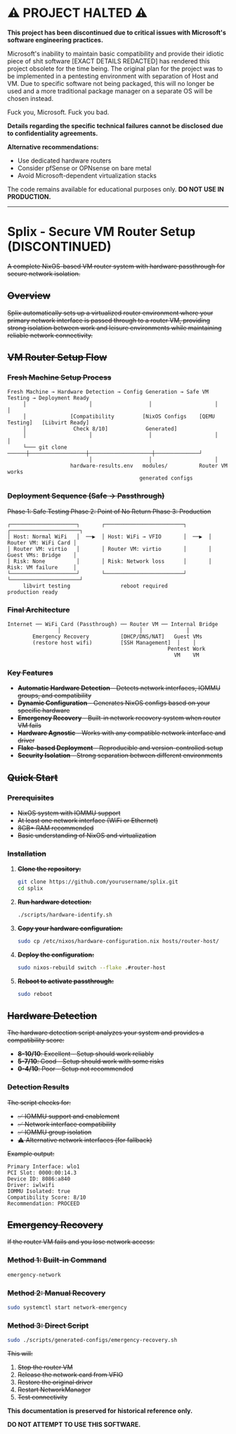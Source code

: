 # ⚠️ PROJECT HALTED ⚠️

**This project has been discontinued due to critical issues with Microsoft's software engineering practices.**


Microsoft's inability to maintain basic compatibility and provide their idiotic piece of shit software [EXACT DETAILS REDACTED] has rendered this project obsolete for the time being. The original plan for the project was to be implemented in a pentesting environment with separation of Host and VM. Due to specific software not being packaged, this will no longer be used and a more traditional package manager on a separate OS will be chosen instead.

Fuck you, Microsoft.
Fuck you bad.

**Details regarding the specific technical failures cannot be disclosed due to confidentiality agreements.**

**Alternative recommendations:**
- Use dedicated hardware routers
- Consider pfSense or OPNsense on bare metal  
- Avoid Microsoft-dependent virtualization stacks

The code remains available for educational purposes only. **DO NOT USE IN PRODUCTION.**

---

# Splix - Secure VM Router Setup (DISCONTINUED)

~~A complete NixOS-based VM router system with hardware passthrough for secure network isolation.~~

## ~~Overview~~

~~Splix automatically sets up a virtualized router environment where your primary network interface is passed through to a router VM, providing strong isolation between work and leisure environments while maintaining reliable network connectivity.~~

## ~~VM Router Setup Flow~~

### ~~Fresh Machine Setup Process~~
```
Fresh Machine → Hardware Detection → Config Generation → Safe VM Testing → Deployment Ready
     │                    │                  │                    │              │
     │              [Compatibility         [NixOS Configs    [QEMU Testing]   [Libvirt Ready]
     │               Check 8/10]            Generated]                          
     │                    │                  │                    │              │
     └─── git clone ──────┼──────────────────┼────────────────────┼──────────────┘
                          │                  │                    │
                    hardware-results.env   modules/          Router VM works
                                          generated configs
```

### ~~Deployment Sequence (Safe → Passthrough)~~

~~Phase 1: Safe Testing          Phase 2: Point of No Return       Phase 3: Production~~
```
┌─────────────────────┐       ┌─────────────────────────┐       ┌──────────────────────┐
│ Host: Normal WiFi   │  ──▶  │ Host: WiFi → VFIO       │  ──▶  │ Router VM: WiFi Card │
│ Router VM: virtio   │       │ Router VM: virtio       │       │ Guest VMs: Bridge    │
│ Risk: None          │       │ Risk: Network loss      │       │ Risk: VM failure     │
└─────────────────────┘       └─────────────────────────┘       └──────────────────────┘
     libvirt testing                reboot required                 production ready
```

### ~~Final Architecture~~
```
Internet ── WiFi Card (Passthrough) ── Router VM ── Internal Bridge
                │                         │              │
        Emergency Recovery          [DHCP/DNS/NAT]   Guest VMs
        (restore host wifi)         [SSH Management]  │    │
                                                   Pentest Work
                                                     VM    VM
```

### ~~Key Features~~

- ~~**Automatic Hardware Detection** - Detects network interfaces, IOMMU groups, and compatibility~~
- ~~**Dynamic Configuration** - Generates NixOS configs based on your specific hardware~~
- ~~**Emergency Recovery** - Built-in network recovery system when router VM fails~~
- ~~**Hardware Agnostic** - Works with any compatible network interface and driver~~
- ~~**Flake-based Deployment** - Reproducible and version-controlled setup~~
- ~~**Security Isolation** - Strong separation between different environments~~

## ~~Quick Start~~

### ~~Prerequisites~~

- ~~NixOS system with IOMMU support~~
- ~~At least one network interface (WiFi or Ethernet)~~
- ~~8GB+ RAM recommended~~
- ~~Basic understanding of NixOS and virtualization~~

### ~~Installation~~

1. ~~**Clone the repository:**~~
   ```bash
   git clone https://github.com/yourusername/splix.git
   cd splix
   ```

2. ~~**Run hardware detection:**~~
   ```bash
   ./scripts/hardware-identify.sh
   ```

3. ~~**Copy your hardware configuration:**~~
   ```bash
   sudo cp /etc/nixos/hardware-configuration.nix hosts/router-host/
   ```

4. ~~**Deploy the configuration:**~~
   ```bash
   sudo nixos-rebuild switch --flake .#router-host
   ```

5. ~~**Reboot to activate passthrough:**~~
   ```bash
   sudo reboot
   ```

## ~~Hardware Detection~~

~~The hardware detection script analyzes your system and provides a compatibility score:~~

- ~~**8-10/10**: Excellent - Setup should work reliably~~
- ~~**5-7/10**: Good - Setup should work with some risks~~  
- ~~**0-4/10**: Poor - Setup not recommended~~

### ~~Detection Results~~

~~The script checks for:~~
- ~~✅ IOMMU support and enablement~~
- ~~✅ Network interface compatibility~~
- ~~✅ IOMMU group isolation~~
- ~~⚠️ Alternative network interfaces (for fallback)~~

~~Example output:~~
```
Primary Interface: wlo1
PCI Slot: 0000:00:14.3
Device ID: 8086:a840
Driver: iwlwifi
IOMMU Isolated: true
Compatibility Score: 8/10
Recommendation: PROCEED
```

## ~~Emergency Recovery~~

~~If the router VM fails and you lose network access:~~

### ~~Method 1: Built-in Command~~
```bash
emergency-network
```

### ~~Method 2: Manual Recovery~~
```bash
sudo systemctl start network-emergency
```

### ~~Method 3: Direct Script~~
```bash
sudo ./scripts/generated-configs/emergency-recovery.sh
```

~~This will:~~
1. ~~Stop the router VM~~
2. ~~Release the network card from VFIO~~
3. ~~Restore the original driver~~
4. ~~Restart NetworkManager~~
5. ~~Test connectivity~~

**This documentation is preserved for historical reference only.**

**DO NOT ATTEMPT TO USE THIS SOFTWARE.**
